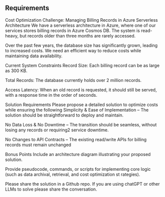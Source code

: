 ## Requirements

Cost Optimization Challenge: Managing Billing Records in Azure Serverless Architecture
We have a serverless architecture in Azure, where one of our services stores billing records in Azure Cosmos DB. The system is read-heavy, but records older than three months are rarely accessed.

Over the past few years, the database size has significantly grown, leading to increased costs. We need an efficient way to reduce costs while maintaining data availability.

Current System Constraints
Record Size: Each billing record can be as large as 300 KB.

Total Records: The database currently holds over 2 million records.

Access Latency: When an old record is requested, it should still be served, with a response time in the order of seconds.

Solution Requirements
Please propose a detailed solution to optimize costs while ensuring the following
Simplicity & Ease of Implementation – The solution should be straightforward to deploy and maintain.

No Data Loss & No Downtime – The transition should be seamless, without losing any records or requiring2 service downtime.

No Changes to API Contracts – The existing read/write APIs for billing records must remain unchanged

Bonus Points
Include an architecture diagram illustrating your proposed solution.

Provide pseudocode, commands, or scripts for implementing core logic (such as data archival, retrieval, and cost optimization st rategies).

Please share the solution in a Github repo. If you are using chatGPT or other LLMs to solve please share the conversation.
